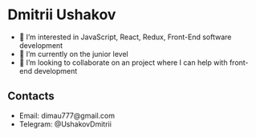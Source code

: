 <h1>Dmitrii Ushakov</h1>

- 👀 I’m interested in JavaScript, React, Redux, Front-End software development
- 🌱 I’m currently on the junior level
- 💞️ I’m looking to collaborate on an project where I can help with front-end development 

<h2>Contacts</h2>
<ul>
<li>Email: dimau777@gmail.com</li>
<li>Telegram: @UshakovDmitrii</li>
</ul>
